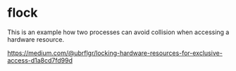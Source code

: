 # flock

This is an example how two processes can avoid collision when accessing a hardware resource.

https://medium.com/@ubrflgr/locking-hardware-resources-for-exclusive-access-d1a8cd7fd99d
